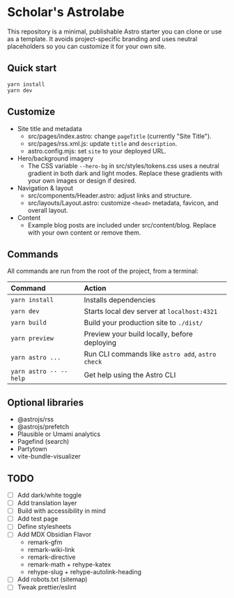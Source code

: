 # Scholar's Astrolabe

This repository is a minimal, publishable Astro starter you can clone or use as a template. It avoids project-specific branding and uses neutral placeholders so you can customize it for your own site.

## Quick start

```shell
yarn install
yarn dev
```

## Customize

- Site title and metadata
  - src/pages/index.astro: change `pageTitle` (currently "Site Title").
  - src/pages/rss.xml.js: update `title` and `description`.
  - astro.config.mjs: set `site` to your deployed URL.
- Hero/background imagery
  - The CSS variable `--hero-bg` in src/styles/tokens.css uses a neutral gradient in both dark and light modes. Replace these gradients with your own images or design if desired.
- Navigation & layout
  - src/components/Header.astro: adjust links and structure.
  - src/layouts/Layout.astro: customize `<head>` metadata, favicon, and overall layout.
- Content
  - Example blog posts are included under src/content/blog. Replace with your own content or remove them.

## Commands

All commands are run from the root of the project, from a terminal:

| Command            | Action                                           |
| :----------------- | :----------------------------------------------- |
| `yarn install`     | Installs dependencies                            |
| `yarn dev`         | Starts local dev server at `localhost:4321`      |
| `yarn build`       | Build your production site to `./dist/`          |
| `yarn preview`     | Preview your build locally, before deploying     |
| `yarn astro ...`   | Run CLI commands like `astro add`, `astro check` |
| `yarn astro -- --help` | Get help using the Astro CLI                 |

## Optional libraries
- @astrojs/rss
- @astrojs/prefetch
- Plausible or Umami analytics
- Pagefind (search)
- Partytown
- vite-bundle-visualizer

## TODO
- [ ] Add dark/white toggle
- [ ] Add translation layer
- [ ] Build with accessibility in mind
- [ ] Add test page
- [ ] Define stylesheets
- [ ] Add MDX Obsidian Flavor
  - remark-gfm
  - remark-wiki-link
  - remark-directive
  - remark-math + rehype-katex
  - rehype-slug + rehype-autolink-heading
- [ ] Add robots.txt (sitemap)
- [ ] Tweak prettier/eslint
